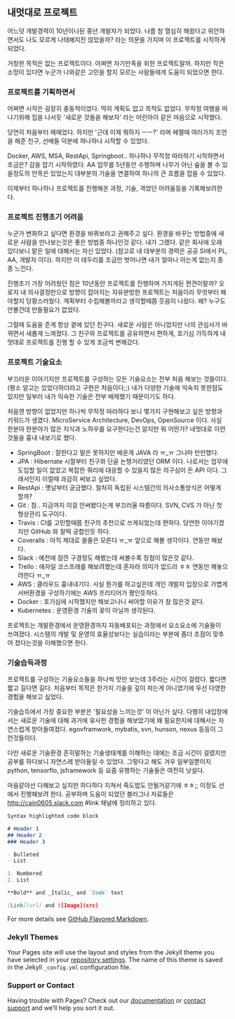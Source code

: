 ## 내멋대로 프로젝트

어느덧 개발경력이 10년이나된 중년 개발자가 되었다.
나름 참 열심히 해왔다고 위안하면서도 나도 모르게 나태해지진 않았을까? 라는 의문을 가지며
이 프로젝트를 시작하게 되었다.

거창한 목적은 없는 프로젝트이다. 어쩌면 자기만족을 위한 프로젝트랄까.
하지만 작은 소망이 있다면 누군가 나와같은 고민을 할지 모르는 사람들에게 도움이 되었으면 한다.

### 프로젝트를 기획하면서

어쩌면 시작은 굉장히 충동적이었다. 딱히 계획도 없고 목적도 없었다. 
무작정 여행을 떠나기위해 집을 나서듯 '새로운 것들을 해보자' 라는 어린아이 같은 마음으로 시작했다.

당연히 처음부터 헤매었다. 하지만 '근데 이제 뭐하지 ㅡㅡ?' 라며 헤맬때 여러가지 조언을 해준 친구, 선배들 덕분에 하나하나 시작할 수 있었다.

Docker, AWS, MSA, RestApi, Springboot.. 하나하나 무작정 따라하기 시작하면서 조금은? 감을 잡기 시작하였다.
AA 업무를 5년동안 수행하며 나무가 아닌 숲을 볼 수 있을정도의 안목은 있었는지 대부분의 기술을 연결하여 하나의 큰 흐름을 잡을 수 있었다.

이제부터 하나하나 프로젝트를 진행해온 과정, 기술, 격었던 어려움등을 기록해보려한다.

### 프로젝트 진행초기 어려움

누군가 변화하고 싶다면 환경을 바꿔보라고 권해주고 싶다. 환경을 바꾸는 방법중에 새로운 사람을 만나보는것은 좋은 방법중 하나인것 같다.
내가 그랬다. 같은 회사에 오래 있다보니 맡은 일에 대해서는 자신 있었다. (참고로 내 대부분의 경력은 공공 SI에서 PL, AA, 개발자 이다).
하지만 이 테두리를 조금만 벗어나면 내가 얼마나 아는게 없는지 종종 느낀다.

진행초기 가장 어려웠던 점은 10년동안 프로젝트를 진행하며 가지게된 편견이랄까? 
오로지 내 의사결정만으로 방향이 잡아지는 자유분방한 프로젝트는 처음이라 무엇부터 해야할지 당황스러웠다. 
계획부터 수립해볼까라고 생각할때쯤 웃음이 나왔다. 왜? 누구도 안볼건데 만들필요가 없었다.

그럴때 도움을 준게 항상 곁에 있던 친구다. 새로운 사람은 아니었지만 나의 관심사가 바뀌면서 새롭게 느껴졌다.
그 친구와 프로젝트를 공유하면서 편하게, 호기심 가득하게 내멋데로 프로젝트를 진행 할 수 있게 조금씩 변해갔다.

### 프로젝트 기술요소

부끄러운 이야기지만 프로젝트를 구성하는 모든 기술요소는 전부 처음 해보는 것들이다. (평소 알고는 있었다하더라고 구현은 처음이다;;)
내가 다양한 기술에 익숙치 못한점도 있지만 일부러 내가 익숙한 기술은 전부 배제했기 때문이기도 하다.

처음엔 방향이 없었지만 하나씩 무작정 따라하다 보니 몇가지 구현해보고 싶은 방향과 키워드가 생겼다.
MicroService Architecture, DevOps, OpenSource 이다. 사실 한분야 한분야가 많은 지식과 노하우를 요구한다는건 알지만 뭐 어떤가?
내멋대로 이런 것들을 흉내 내보기로 했다.

- SpringBoot : 잘한다고 말은 못하지만 배운게 JAVA 라 ㅠ_ㅠ 그나마 만만했다.
- JPA : Hibernate 시절부터 친구와 단골 논쟁거리였던 ORM 이다. 나로서는 업무에 도입할 일이 없었고 복잡한 쿼리에 대응할 수 있을지 많은 의구심이 든  API 이다. 그래서인지 이럴때 과감히 써보고 싶었다.
- RestApi : 옛날부터 궁금했다. 철처히 독립된 시스템간의 의사소통방식은 어떻게 할까?
- Git : 참.. 지금까지 이걸 안써봤다는게 부끄러울 따름이다. SVN, CVS 가 아닌 첫 형상관리 도구이다.
- Travis : CI를 고민할때쯤 친구의 추천으로 쓰게되었는데 편하다. 당연한 이야기겠지만 GitHub 와 찰떡 궁합인듯 하다.
- Coveralls :  아직 제대로 쓸줄은 모른다 ㅠ_ㅠ 앞으로 해볼 생각이다. 연동만 해놨다.
- Slack :  예전에 잠깐 구경정도 해봤는데 써볼수록 장점이 많은것 같다.
- Trello : 애자일 코스프래를 해보려했는데 혼자라 의미가 없드라 ㅎㅎ 연동만 해놓으려한다 ㅠ_ㅠ
- AWS : 클라우드 흉내내기다. 사실 뭔가를 하고싶은데 개인 개발자 입장으로 가볍게 서버환경을 구성하기에는 AWS 프리티어가 짱인듯하다.
- Docker : 호기심에 시작했지만 해보고나니 써야할 이유가 참 많은것 같다.
- Kubernetes : 운영환경 기술의 꽃이 아닐까 생각된다.

프로젝트는 개발환경에서 운영환경까지 자동배포되는 과정에서 요소요소에 기술들이 쓰여졌다. 시스템의 개발 및 운영의 효율성보다는 실습이라는 부분에 좀더 초점이 맞추어 졌다는것을 이해했으면 한다.

### 기술습득과정

프로젝트를 구성하는 기술요소들을 하나씩 맛만 보는데 3주라는 시간이 걸렸다. 짧다면 짧고 길다면 길다. 
처음부터 목적은 한가지 기술을 깊이 파는게 아니였기에 우선 다영한 경험을 해보고 싶었다.

기술습득에서 가장 중요한 부분은 '필요성을 느끼는것' 이 아닌가 싶다. 다행히 내입장에서는 새로운 기술에 대해 과거에 유사한 경험을 해보았기에 왜 필요한지에 대해서는 자연스럽게 받아들여졌다. egovframwork, mybatis, svn, hunson, nexus 등등이 그런것들이다.

다만 새로운 기술환경 흔히말하는 기술생태계를 이해하는 데에는 조금 시간이 걸렸지만 공부를 하다보니 자연스레 받아들일 수 있었다.
그렇다고 해도 겨우 일부일뿐이지 python, tensorflo, jsframework 등 요즘 유행하는 기술들은 여전히 낫설다.

마음같아선 다해보고 싶지만 하다하다 지쳐서 죽도밥도 안될거같기에 ㅎㅎ;; 이정도 선에서 진행해보려 한다.
공부하며 도움이 되었던 블러그나 자료들은 http://cain0605.slack.com #link 채널에 정리하고 있다.







```markdown
Syntax highlighted code block

# Header 1
## Header 2
### Header 3

- Bulleted
- List

1. Numbered
2. List

**Bold** and _Italic_ and `Code` text

[Link](url) and ![Image](src)
```

For more details see [GitHub Flavored Markdown](https://guides.github.com/features/mastering-markdown/).

### Jekyll Themes

Your Pages site will use the layout and styles from the Jekyll theme you have selected in your [repository settings](https://github.com/cain0605/cain0605.github.io/settings). The name of this theme is saved in the Jekyll `_config.yml` configuration file.

### Support or Contact

Having trouble with Pages? Check out our [documentation](https://help.github.com/categories/github-pages-basics/) or [contact support](https://github.com/contact) and we’ll help you sort it out.

